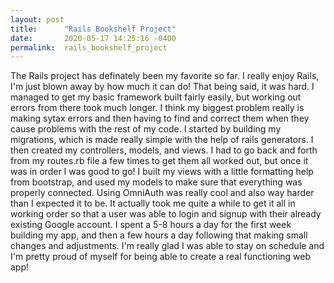 ```yaml
---
layout: post
title:      "Rails Bookshelf Project"
date:       2020-05-17 14:25:16 -0400
permalink:  rails_bookshelf_project
---
```



The Rails project has definately been my favorite so far. I really enjoy Rails, I'm just blown away by how much it can do! That being said, it was hard. I managed to get my basic framework built fairly easily, but working out errors from there took much longer. I think my biggest problem really is making sytax errors and then having to find and correct them when they cause problems with the rest of my code. 
I started by building my migrations, which is made really simple with the help of rails generators. I then created my controllers, models, and views. I had to go back and forth from my routes.rb file a few times to get them all worked out, but once it was in order I was good to go! I built my views with a little formatting help from bootstrap, and used my models to make sure that everything was properly connected.
Using OmniAuth was really cool and also way harder than I expected it to be. It actually took me quite a while to get it all in working order so that a user was able to login and signup with their already existing Google account. 
I spent a 5-8 hours a day for the first week building my app, and then a few hours a day following that making small changes and adjustments. I'm really glad I was able to stay on schedule and I'm pretty proud of myself for being able to create a real functioning web app! 
